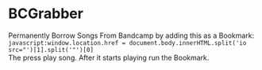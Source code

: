 # BCGrabber
Permanently Borrow Songs From Bandcamp by adding this as a Bookmark:  
```javascript:window.location.href = document.body.innerHTML.split('io src="')[1].split('"')[0]```  
The press play song. After it starts playing run the Bookmark.
